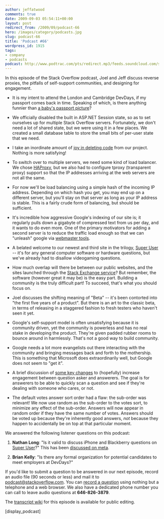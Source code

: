 ```yaml
---
author: jeffatwood
comments: true
date: 2009-09-03 05:54:11+00:00
layout: post
redirect_from: /2009/09/podcast-66
hero: /images/category/podcasts.jpg
slug: podcast-66
title: 'Podcast #66'
wordpress_id: 1915
tags:
- company
- podcasts
podcast: http://www.podtrac.com/pts/redirect.mp3/feeds.soundcloud.com/stream/14376988-stack-exchange-stack-overflow-podcast-12.mp3
---
```


In this episode of the Stack Overflow podcast, Joel and Jeff discuss reverse proxies, the pitfalls of self-support communities, and designing for engagement.



	
  * It is my intent to attend the London and Cambridge DevDays, if my passport comes back in time. Speaking of which, is there anything funnier than [a baby's passport picture](http://www.flickr.com/photos/betsyphd/3880688167/)?

	
  * We officially disabled the built in ASP.NET Session state, so as to set ourselves up for multiple Stack Overflow servers. Fortunately, we don't need a lot of shared state, but we were using it in a few places. We created a small database table to store the small bits of per-user state that we need.

	
  * I take an inordinate amount of [joy in deleting code](http://www.codinghorror.com/blog/archives/000057.html) from our project. Nothing is more satisfying!

	
  * To switch over to multiple servers, we need some kind of load balancer. We chose [HAProxy](http://haproxy.1wt.eu/), but we also had to configure tproxy (transparent proxy) support so that the IP addresses arriving at the web servers are not all the same.

	
  * For now we'll be load balancing using a simple hash of the incoming IP address. Depending on which hash you get, you may end up on a different server, but you'll stay on that server as long as your IP address is stable. This is a fairly crude form of balancing, but should be sufficient.

	
  * It's incredible how aggressive Google's indexing of our site is; it regularly pulls down a gigabyte of compressed text from us per day, and it wants to do even more. One of the primary motivators for adding a second server is to reduce the traffic load enough so that we can "unleash" google via [webmaster tools](http://www.google.com/webmasters/tools/).

	
  * A belated welcome to our newest and third site in the trilogy, [Super User](http://superuser.com/) -- it's for any general computer software or hardware questions, but we've already had to disallow videogaming questions.

	
  * How much overlap will there be between our public websites, and the sites launched through the [Stack Exchange service](http://stackexchange.com/)? But remember, the software (however great it may be) is the easy part. Building a community is the truly difficult part! To succeed, that's what you should focus on.

	
  * Joel discusses the shifting meaning of "Beta" -- it's been contorted into "the first five years of a product". But there is an art to the classic beta, in terms of releasing in a staggered fashion to fresh testers who haven't seen it yet.

	
  * Google's self-support model is often unsatisfying because it is community driven, yet the community is powerless and has no real stake in developing the product. They're given padded rubber rooms to bounce around in harmlessly. That's not a good way to build community.

	
  * Google needs a lot more evangelists out there interacting with the community and bringing messages back and forth to the mothership. This is something that Microsoft does extraordinarily well, but Google does not seem to "get it".

	
  * A brief discussion of [some key changes](http://blog.stackoverflow.com/2009/08/new-question-asker-features/) to (hopefully) increase engagement between question asker and answerers. The goal is for answerers to be able to quickly scan a question and see if they're dealing with someone who cares, or not.

	
  * The default votes answer sort order had a flaw: the sub-order was relevant! We now use random as the sub-order to the votes sort, to minimize any effect of the sub-order. Answers will now appear in random order if they have the same number of votes. Answers should be voted up because they're inherently good answers, _not_ because they happen to accidentally be on top at that particular moment.


We answered the following listener questions on this podcast:

	
  1. **Nathan Long**: "Is it valid to discuss iPhone and Blackberry questions on [Super User](http://superuser.com/)?" This has been [discussed on meta](http://meta.stackoverflow.com/questions/16087/are-iphone-ipod-ipod-touch-questions-computer-related-superuser).

	
  2. **Brian Kelly**: "Is there any formal organization for potential candidates to meet employers at DevDays?"


If you'd like to submit a question to be answered in our next episode, record an audio file (90 seconds or less) and mail it to [podcast@stackoverflow.com](mailto:podcast@stackoverflow.com). You can [record a question](http://blog.stackoverflow.com/index.php/2008/05/recording-podcast-questions-using-your-telephone/) using nothing but a telephone and a web browser. We also have a dedicated phone number you can call to leave audio questions at **646-826-3879**.

The [transcript wiki](https://stackoverflow.fogbugz.com/default.asp?W29078) for this episode is available for public editing.

[display_podcast]


